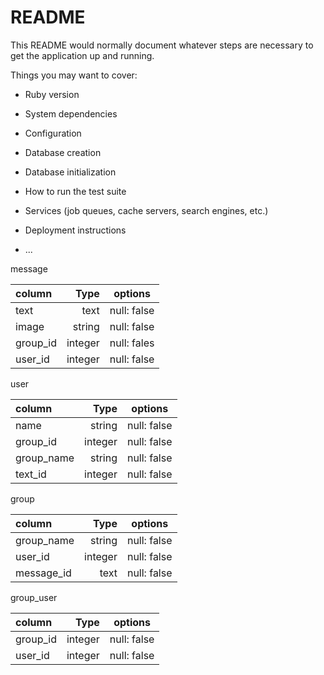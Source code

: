 # README

This README would normally document whatever steps are necessary to get the
application up and running.

Things you may want to cover:

* Ruby version

* System dependencies

* Configuration

* Database creation

* Database initialization

* How to run the test suite

* Services (job queues, cache servers, search engines, etc.)

* Deployment instructions

* ...

message

| column     |   Type      | options            |
|:-----------|------------:|:------------------:|
| text       | text        | null: false        |
| image      | string      | null: false        |
| group_id   | integer     | null: fales        |
| user_id    | integer     | null: false        |

user

| column     |   Type      | options            |
|:-----------|------------:|:------------------:|
| name       |  string     | null: false        |
| group_id   | integer     | null: false        |
| group_name | string      | null: false        |
| text_id    | integer     | null: false        |

group

| column     |   Type      | options            |
|:-----------|------------:|:------------------:|
| group_name | string      | null: false        |
| user_id    | integer     | null: false        |
| message_id | text        | null: false        |

group_user

| column     |   Type      | options            |
|:-----------|------------:|:------------------:|
| group_id   | integer     | null: false        |
| user_id    | integer     | null: false        |

